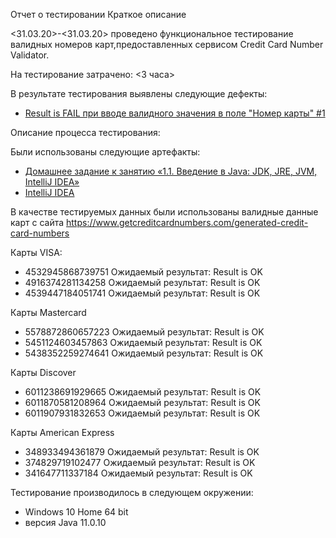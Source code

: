Отчет о тестировании
Краткое описание

<31.03.20>-<31.03.20> проведено функциональное тестирование валидных номеров карт,предоставленных сервисом Credit Card Number Validator.

На тестирование затрачено: <3 часа>

В результате тестирования выявлены следующие дефекты:

* [Result is FAIL при вводе валидного значения в поле "Номер карты" #1](https://github.com/Tanya-ui-hub/Tanya-P6/issues/1)

Описание процесса тестирования:

Были использованы следующие артефакты:

* [Домашнее задание к занятию «1.1. Введение в Java: JDK, JRE, JVM, IntelliJ IDEA»](https://github.com/netology-code/javaqa-homeworks/tree/master/intro)
* [IntelliJ IDEA](https://github.com/netology-code/javaqa-homeworks/blob/master/intro/idea.md)

В качестве тестируемых данных были использованы валидные данные карт с сайта https://www.getcreditcardnumbers.com/generated-credit-card-numbers

Карты VISA:
* 4532945868739751 Ожидаемый результат: Result is OK
* 4916374281134258 Ожидаемый результат: Result is OK
* 4539447184051741 Ожидаемый результат: Result is OK

Карты Mastercard 
* 5578872860657223 Ожидаемый результат: Result is OK
* 5451124603457863 Ожидаемый результат: Result is OK
* 5438352259274641 Ожидаемый результат: Result is OK

Карты Discover
* 6011238691929665 Ожидаемый результат: Result is OK
* 6011870581208964 Ожидаемый результат: Result is OK
* 6011907931832653 Ожидаемый результат: Result is OK

Карты American Express
* 348933494361879 Ожидаемый результат: Result is OK
* 374829719102477 Ожидаемый результат: Result is OK
* 341647711337184 Ожидаемый результат: Result is OK

Тестирование производилось в следующем окружении:
* Windows 10 Home 64 bit
* версия Java 11.0.10